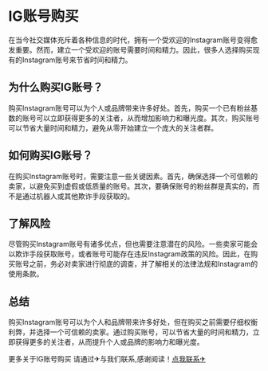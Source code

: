 # IG账号购买

在当今社交媒体充斥着各种信息的时代，拥有一个受欢迎的Instagram账号变得愈发重要。然而，建立一个受欢迎的账号需要时间和精力。因此，很多人选择购买现有的Instagram账号来节省时间和精力。

## 为什么购买IG账号？

购买Instagram账号可以为个人或品牌带来许多好处。首先，购买一个已有粉丝基数的账号可以立即获得更多的关注者，从而增加影响力和曝光度。其次，购买账号可以节省大量时间和精力，避免从零开始建立一个庞大的关注者群。

## 如何购买IG账号？

在购买Instagram账号时，需要注意一些关键因素。首先，确保选择一个可信赖的卖家，以避免买到虚假或低质量的账号。其次，要确保账号的粉丝群是真实的，而不是通过机器人或其他欺诈手段获取的。

## 了解风险

尽管购买Instagram账号有诸多优点，但也需要注意潜在的风险。一些卖家可能会以欺诈手段获取账号，或者账号可能存在违反Instagram政策的风险。因此，在购买账号之前，务必对卖家进行彻底的调查，并了解相关的法律法规和Instagram的使用条款。

## 总结

购买Instagram账号可以为个人和品牌带来许多好处，但在购买之前需要仔细权衡利弊，并选择一个可信赖的卖家。通过购买账号，可以节省大量的时间和精力，立即获得更多的关注者，从而提升个人或品牌的影响力和曝光度。

更多关于IG账号购买 请通过✈与我们联系,感谢阅读！[点我联系✈](https://vip.G208.com)